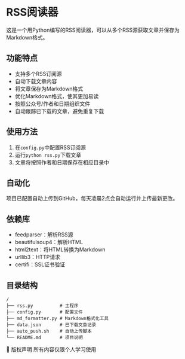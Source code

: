 # RSS阅读器

这是一个用Python编写的RSS阅读器，可以从多个RSS源获取文章并保存为Markdown格式。

## 功能特点

- 支持多个RSS订阅源
- 自动下载文章内容
- 将文章保存为Markdown格式
- 优化Markdown格式，使其更加易读
- 按照公众号/作者和日期组织文件
- 自动跟踪已下载的文章，避免重复下载

## 使用方法

1. 在`config.py`中配置RSS订阅源
2. 运行`python rss.py`下载文章
3. 文章将按照作者和日期保存在相应目录中

## 自动化

项目已配置自动上传到GitHub，每天凌晨2点会自动运行并上传最新更改。

## 依赖库

- feedparser：解析RSS源
- beautifulsoup4：解析HTML
- html2text：将HTML转换为Markdown
- urllib3：HTTP请求
- certifi：SSL证书验证

## 目录结构

```
/
├── rss.py          # 主程序
├── config.py       # 配置文件
├── md_formatter.py # Markdown格式化工具
├── data.json       # 已下载文章记录
├── auto_push.sh    # 自动上传脚本
└── README.md       # 项目说明
```

🙏 版权声明
所有内容仅限个人学习使用

